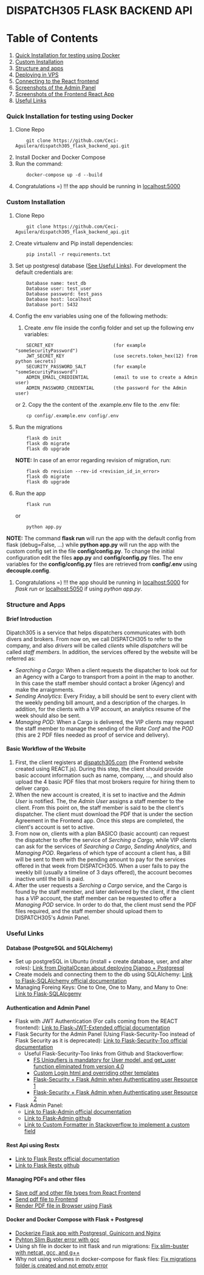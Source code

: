 # DISPATCH305 FLASK BACKEND API


# Table of Contents
1. [Quick Installation for testing using Docker](#docker)
2. [Custom Installation](#installation)
3. [Structure and apps](#structure)
4. [Deploying in VPS](#deploy)
5. [Connecting to the React frontend](#frontend)
6. [Screenshots of the Admin Panel](#screenshots)
7. [Screenshots of the Frontend React App](#screenshots_frontend)
8. [Useful Links](#useful_links)







<a name="docker"></a>
### Quick Installation for testing using Docker

1. Clone Repo
    ```
        git clone https://github.com/Ceci-Aguilera/dispatch305_flask_backend_api.git
    ```
1. Install Docker and Docker Compose
1. Run the command:
   ```
       docker-compose up -d --build
   ```
1. Congratulations =) !!! the app should be running in [localhost:5000](http://localhost:5000)




















<a name="installation"></a>
### Custom Installation

1. Clone Repo
    ```
        git clone https://github.com/Ceci-Aguilera/dispatch305_flask_backend_api.git
    ```


1. Create virtualenv and Pip install dependencies:
    ```
        pip install -r requirements.txt
    ```

1. Set up postgresql database ([See Useful Links](#useful_links)). For development the default credentials are:
    ```
        Database name: test_db
        Database user: test_user
        Database password: test_pass
        Database host: localhost
        Database port: 5432
    ```
1. Config the env variables using one of the following methods:
	1. Create .env file inside the config folder and set up the following env variables:
	```
    	SECRET_KEY                 		(for example "someSecurityPassword")
        JWT_SECRET_KEY                  (use secrets.token_hex(12) from python secrets)
        SECURITY_PASSWORD_SALT          (for example "someSecurityPassword")
        ADMIN_EMAIL_CREDIENTIAL         (email to use to create a Admin user)
        ADMIN_PASSWORD_CREDENTIAL       (the password for the Admin user)
    ```
	or
    2. Copy the the content of the .example.env file to the .env file:
    ```
    	cp config/.example.env config/.env
    ```

1. Run the migrations
    ```
        flask db init
        flask db migrate
        flask db upgrade
    ```

    __NOTE:__ In case of an error regarding revision of migration, run:
    ```
        flask db revision --rev-id <revision_id_in_error>
        flask db migrate
        flask db upgrade
    ```

1. Run the app
    ```
        flask run
    ```
    
    or 
    ```
    	python app.py
    ```

__NOTE:__ The command __flask run__ will run the app with the default config from flask (debug=False, ...) while __python app.py__ will run the app with the custom config set in the file  __config/config.py__. To change the initial configuration edit the files __app.py__ and __config/config.py__ files. The env variables for the __config/config.py__ files are retrieved from __config/.env__ using __decouple.config__.

1. Congratulations =) !!! the app should be running in [localhost:5000](http://localhost:5000) for _flask run_ or [localhost:5050](http://localhost:5050) if using _python app.py_.












<a name="structure"></a>
### Structure and Apps

#### Brief Introduction
Dipatch305 is a service that helps dispatchers communicates with both divers and brokers. From now on, we call DISPATCH305 to refer to the company, and also  _drivers_ will be called _clients_ while _dispatchers_ will be called _staff members_. In addition, the services offered by the website will be referred as:
- _Searching a Cargo_: When a client requests the dispatcher to look out for an Agency with a Cargo to transport from a point in the map to another. In this case the staff member should contact a broker (Agency) and make the arraignments.
- _Sending Analytics_: Every Friday, a bill should be sent to every client with the weekly pending bill amount, and a description of the charges. In addition, for the clients with a VIP account, an analytics resume of the week should also be sent.
- _Managing POD_: When a Cargo is delivered, the VIP clients may request the staff member to manage the sending of the _Rate Conf_ and the _POD_ (this are 2 PDF files needed as proof of service and delivery).

#### Basic Workflow of the Website
1. First, the client registers at [dispatch305.com](https://www.dispatch305.com/create-account) (the Frontend website created using REACT.js). During this step, the client should provide basic account information such as name, company, ..., and should also upload the 4 basic PDF files that most brokers require for hiring them to deliver cargo.
2. When the new account is created, it is set to inactive and the _Admin User_ is notified. The, the _Admin User_ assigns a staff member to the client. From this point on, the staff member is said to be the client's dispatcher. The client must download the PDF that is under the section Agreement in the Frontend app. Once this steps are completed, the client's account is set to active.
3. From now on, clients with a plan BASICO (basic account) can request the dispatcher to offer the service of _Serching a Cargo_, while VIP clients can ask for the services of _Searching a Cargo_, _Sending Analytics_, and  _Managing POD_. Regarless of which type of account a client has, a Bill will be sent to them with the pending amount to pay for the services offered in that week from DISPATCH305. When a user fails to pay the weekly bill (usually a timeline of 3 days offered), the account becomes inactive until the bill is paid. 
4. After the user requests a _Serching a Cargo_ service, and the Cargo is found by the staff member, and later delivered by the client, if the client has a VIP account, the staff member can be requested to offer a _Managing POD_ service. In order to do that, the client must send the PDF files required, and the staff member should upload them to DISPATCH305's Admin Panel.









<a name="useful_links"></a>
### Useful Links

#### Database (PostgreSQL and SQLAlchemy)

- Set up postgreSQL in Ubuntu (install + create database, user, and alter roles): [Link from DigitalOcean about deploying Django + Postgresql](https://www.digitalocean.com/community/tutorials/how-to-set-up-django-with-postgres-nginx-and-gunicorn-on-ubuntu-16-04)
- Create models and connecting them to the db using SQLAlchemy: [Link to Flask-SQLAlchemy official documentation](https://flask-sqlalchemy.palletsprojects.com/en/2.x/)
- Managing Foreing Keys: One to One, One to Many, and Many to One: [Link to Flask-SQLAlcgemy](https://flask-sqlalchemy.palletsprojects.com/en/2.x/models/)


#### Authentication and Admin Panel

- Flask with JWT Authentication (For calls coming from the REACT frontend): [Link to Flask-JWT-Extended official documentation](https://flask-jwt-extended.readthedocs.io/en/stable/) 
- Flask Security for the Admin Panel (Using Flask-Security-Too instead of Flask Security as it is deprecated): [Link to Flask-Security-Too official documentation](https://flask-security-too.readthedocs.io/en/stable/)
	- Useful Flask-Security-Too links from Github and Stackoverflow:
		- [FS Uniqufiers is mandatory for User model, and get_user function eliminated from version 4.0](https://github.com/Flask-Middleware/flask-security/issues/85)
		- [Custom Login html and overriding other templates](https://stackoverflow.com/questions/47317722/how-do-i-embed-a-flask-security-login-form-on-my-page)
		- [Flask-Security + Flask Admin when Authenticating user Resource 1](https://stackoverflow.com/questions/31091637/how-to-secure-the-flask-admin-panel-with-flask-security)
		- [Flask-Security + Flask Admin when Authenticating user Resource 2](https://gist.github.com/skyuplam/ffb1b5f12d7ad787f6e4)
- Flask Admin Panel: 
	- [Link to Flask-Admin official documentation](https://flask-admin.readthedocs.io/en/latest/)
	- [Link to Flask-Admin github](https://github.com/flask-admin/flask-admin)
	- [Link to Custom Formatter in Stackoverflow to implement a custom field](https://stackoverflow.com/questions/37258668/flask-admin-how-to-change-formatting-of-columns-get-urls-to-display)


#### Rest Api using Restx

- [Link to Flask Restx official documentation](https://flask-restx.readthedocs.io/en/latest/)
- [Link to Flask Restx github](https://github.com/python-restx/flask-restx)


#### Managing PDFs and other files
- [Save pdf and other file types from React Frontend](https://medium.com/excited-developers/file-upload-with-react-flask-e115e6f2bf99)
- [Send pdf file to Frontend](https://docs.faculty.ai/user-guide/apis/flask_apis/flask_file_upload_download.html)
- [Render PDF file in Browser using Flask](https://artsysops.com/2021/01/02/how-to-open-a-pdf-file-on-the-browser-with-flask/)


#### Docker and Docker Compose with Flask + Postgresql
- [Dockerize Flask app with Postgresql, Guinicorn and Nginx](https://testdriven.io/blog/dockerizing-flask-with-postgres-gunicorn-and-nginx/#gunicorn)
- [Pyhton Slim Buster error with gcc](https://github.com/watson-developer-cloud/python-sdk/issues/418)
- Using sh file in docker to init flask and run migrations: [Fix slim-buster with netcat, gcc, and g++](https://stackoverflow.com/questions/61726605/docker-entrypoint-sh-not-found)
- Why not using volumes in docker-compose for flask files: [Fix migrations folder is created and not empty error](https://stackoverflow.com/questions/69297600/why-isnt-my-dockerignore-file-ignoring-files)













